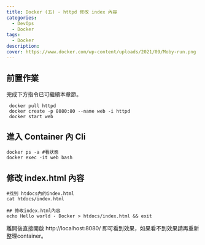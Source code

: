 ```yaml
---
title: Docker (五) - httpd 修改 index 內容
categories: 
  - DevOps
  - Docker
tags: 
  - Docker
description:
cover: https://www.docker.com/wp-content/uploads/2021/09/Moby-run.png
---
```


## 前置作業
完成下方指令已可繼續本章節。
```
 docker pull httpd
 docker create -p 8080:80 --name web -i httpd
 docker start web
```

## 進入 Container 內 Cli
```
docker ps -a #看狀態 
docker exec -it web bash
```


## 修改 index.html 內容
```
#找到 htdocs內的index.html
cat htdocs/index.html

## 修改index.html內容
echo Hello world - Docker > htdocs/index.html && exit

```
離開後直接開啟 http://localhost:8080/ 即可看到效果，如果看不到效果請再重新整理container。